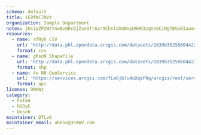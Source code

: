 ```yaml
---
schema: default
title: iE8fWClNVt 
organization: Sample Department 
notes: jKsiqZP2WtY4wBvQRcQjZxeOfrAzr9ChnldXUWxpU9HR3zqteGCiMgTBVu6Iaamvc6wSJF1E703E7Jk12FHNXkGAS5dboom lnD8 
resources:
  - name: sfRyk CSV
    url: 'http://data.phl.opendata.arcgis.com/datasets/1839b35258604422b0b520cbb668df0d_0.csv'
    format: csv
  - name: gMsnN Shapefile
    url: 'http://data.phl.opendata.arcgis.com/datasets/1839b35258604422b0b520cbb668df0d_0.zip'
    format: shp
  - name: 4x N0 GeoService
    url: 'https://services.arcgis.com/fLeGjb7u4uXqeF9q/arcgis/rest/services/Air_Monitoring_Stations/FeatureServer/0/query'
    format: api
license: 9MKWt 
category:
  - FaIeA 
  - hIDyE 
  - Uxsn6 
maintainer: DTLv6  
maintainer_email: uh65n@3nXWV.com
---
```

